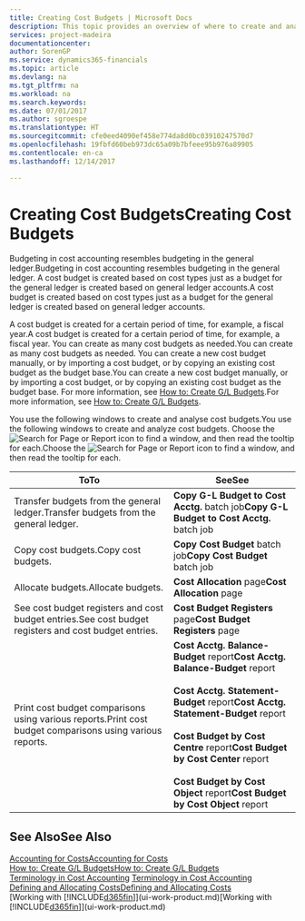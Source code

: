 ```yaml
---
title: Creating Cost Budgets | Microsoft Docs
description: This topic provides an overview of where to create and analyse cost budgets.
services: project-madeira
documentationcenter: 
author: SorenGP
ms.service: dynamics365-financials
ms.topic: article
ms.devlang: na
ms.tgt_pltfrm: na
ms.workload: na
ms.search.keywords: 
ms.date: 07/01/2017
ms.author: sgroespe
ms.translationtype: HT
ms.sourcegitcommit: cfe0eed4090ef458e774da8d0bc03910247570d7
ms.openlocfilehash: 19fbfd60beb973dc65a09b7bfeee95b976a89905
ms.contentlocale: en-ca
ms.lasthandoff: 12/14/2017

---
```

# <a name="creating-cost-budgets"></a><span data-ttu-id="66987-103">Creating Cost Budgets</span><span class="sxs-lookup"><span data-stu-id="66987-103">Creating Cost Budgets</span></span>
<span data-ttu-id="66987-104">Budgeting in cost accounting resembles budgeting in the general ledger.</span><span class="sxs-lookup"><span data-stu-id="66987-104">Budgeting in cost accounting resembles budgeting in the general ledger.</span></span> <span data-ttu-id="66987-105">A cost budget is created based on cost types just as a budget for the general ledger is created based on general ledger accounts.</span><span class="sxs-lookup"><span data-stu-id="66987-105">A cost budget is created based on cost types just as a budget for the general ledger is created based on general ledger accounts.</span></span>  

<span data-ttu-id="66987-106">A cost budget is created for a certain period of time, for example, a fiscal year.</span><span class="sxs-lookup"><span data-stu-id="66987-106">A cost budget is created for a certain period of time, for example, a fiscal year.</span></span> <span data-ttu-id="66987-107">You can create as many cost budgets as needed.</span><span class="sxs-lookup"><span data-stu-id="66987-107">You can create as many cost budgets as needed.</span></span> <span data-ttu-id="66987-108">You can create a new cost budget manually, or by importing a cost budget, or by copying an existing cost budget as the budget base.</span><span class="sxs-lookup"><span data-stu-id="66987-108">You can create a new cost budget manually, or by importing a cost budget, or by copying an existing cost budget as the budget base.</span></span> <span data-ttu-id="66987-109">For more information, see [How to: Create G/L Budgets](finance-how-create-budgets.md).</span><span class="sxs-lookup"><span data-stu-id="66987-109">For more information, see [How to: Create G/L Budgets](finance-how-create-budgets.md).</span></span>

<span data-ttu-id="66987-110">You use the following windows to create and analyse cost budgets.</span><span class="sxs-lookup"><span data-stu-id="66987-110">You use the following windows to create and analyze cost budgets.</span></span> <span data-ttu-id="66987-111">Choose the ![Search for Page or Report](media/ui-search/search_small.png "Search for Page or Report icon") icon to find a window, and then read the tooltip for each.</span><span class="sxs-lookup"><span data-stu-id="66987-111">Choose the ![Search for Page or Report](media/ui-search/search_small.png "Search for Page or Report icon") icon to find a window, and then read the tooltip for each.</span></span>

|<span data-ttu-id="66987-112">To</span><span class="sxs-lookup"><span data-stu-id="66987-112">To</span></span>|<span data-ttu-id="66987-113">See</span><span class="sxs-lookup"><span data-stu-id="66987-113">See</span></span>|  
|--------|---------|  
|<span data-ttu-id="66987-114">Transfer budgets from the general ledger.</span><span class="sxs-lookup"><span data-stu-id="66987-114">Transfer budgets from the general ledger.</span></span>|<span data-ttu-id="66987-115">**Copy G-L Budget to Cost Acctg.** batch job</span><span class="sxs-lookup"><span data-stu-id="66987-115">**Copy G-L Budget to Cost Acctg.** batch job</span></span>|  
|<span data-ttu-id="66987-116">Copy cost budgets.</span><span class="sxs-lookup"><span data-stu-id="66987-116">Copy cost budgets.</span></span>|<span data-ttu-id="66987-117">**Copy Cost Budget** batch job</span><span class="sxs-lookup"><span data-stu-id="66987-117">**Copy Cost Budget** batch job</span></span>|  
|<span data-ttu-id="66987-118">Allocate budgets.</span><span class="sxs-lookup"><span data-stu-id="66987-118">Allocate budgets.</span></span>|<span data-ttu-id="66987-119">**Cost Allocation** page</span><span class="sxs-lookup"><span data-stu-id="66987-119">**Cost Allocation** page</span></span>|  
|<span data-ttu-id="66987-120">See cost budget registers and cost budget entries.</span><span class="sxs-lookup"><span data-stu-id="66987-120">See cost budget registers and cost budget entries.</span></span>|<span data-ttu-id="66987-121">**Cost Budget Registers** page</span><span class="sxs-lookup"><span data-stu-id="66987-121">**Cost Budget Registers** page</span></span>|  
|<span data-ttu-id="66987-122">Print cost budget comparisons using various reports.</span><span class="sxs-lookup"><span data-stu-id="66987-122">Print cost budget comparisons using various reports.</span></span>|<span data-ttu-id="66987-123">**Cost Acctg. Balance-Budget** report</span><span class="sxs-lookup"><span data-stu-id="66987-123">**Cost Acctg. Balance-Budget** report</span></span><br /><br /> <span data-ttu-id="66987-124">**Cost Acctg. Statement-Budget** report</span><span class="sxs-lookup"><span data-stu-id="66987-124">**Cost Acctg. Statement-Budget** report</span></span><br /><br /> <span data-ttu-id="66987-125">**Cost Budget by Cost Centre** report</span><span class="sxs-lookup"><span data-stu-id="66987-125">**Cost Budget by Cost Center** report</span></span><br /><br /> <span data-ttu-id="66987-126">**Cost Budget by Cost Object** report</span><span class="sxs-lookup"><span data-stu-id="66987-126">**Cost Budget by Cost Object** report</span></span>|  

## <a name="see-also"></a><span data-ttu-id="66987-127">See Also</span><span class="sxs-lookup"><span data-stu-id="66987-127">See Also</span></span>  
[<span data-ttu-id="66987-128">Accounting for Costs</span><span class="sxs-lookup"><span data-stu-id="66987-128">Accounting for Costs</span></span>](finance-manage-cost-accounting.md)  
[<span data-ttu-id="66987-129">How to: Create G/L Budgets</span><span class="sxs-lookup"><span data-stu-id="66987-129">How to: Create G/L Budgets</span></span>](finance-how-create-budgets.md)  
<span data-ttu-id="66987-130">[Terminology in Cost Accounting](finance-terminology-in-cost-accounting.md) </span><span class="sxs-lookup"><span data-stu-id="66987-130">[Terminology in Cost Accounting](finance-terminology-in-cost-accounting.md) </span></span>  
[<span data-ttu-id="66987-131">Defining and Allocating Costs</span><span class="sxs-lookup"><span data-stu-id="66987-131">Defining and Allocating Costs</span></span>](finance-define-and-allocate-costs.md)  
<span data-ttu-id="66987-132">[Working with [!INCLUDE[d365fin](includes/d365fin_md.md)]](ui-work-product.md)</span><span class="sxs-lookup"><span data-stu-id="66987-132">[Working with [!INCLUDE[d365fin](includes/d365fin_md.md)]](ui-work-product.md)</span></span>


